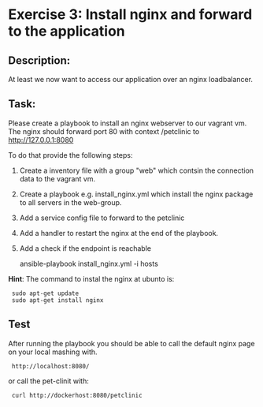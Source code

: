 # Exercise 3: Install nginx and forward to the application

## Description: 

At least we now want to access our application over an nginx loadbalancer. 


## Task:

Please create a playbook to install an nginx webserver to our vagrant vm. 
The nginx should forward port 80 with context /petclinic  to http://127.0.0.1:8080


To do that provide the following steps:

1. Create a inventory file with a group "web" which contsin the connection data to the vagrant vm.
2. Create a playbook e.g. install_nginx.yml which install the nginx package to all servers in the web-group.
3. Add a service config file to forward to the petclinic
4. Add a handler to restart the nginx at the end of the playbook. 
5. Add a check if the endpoint is reachable

     
     ansible-playbook install_nginx.yml -i hosts 

**Hint**: The command to instal the nginx at ubunto is:

     sudo apt-get update
     sudo apt-get install nginx


## Test

After running the playbook you should be able to call the default nginx page on your local mashing with. 

     http://localhost:8080/
     
or call the pet-clinit with:

     curl http://dockerhost:8080/petclinic
      
